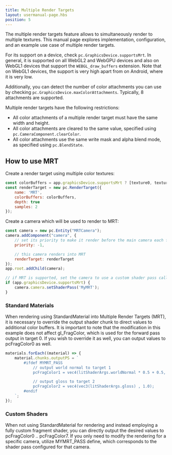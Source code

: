 ```yaml
---
title: Multiple Render Targets
layout: usermanual-page.hbs
position: 5
---
```


The multiple render targets feature allows to simultaneously render to multiple textures. This manual page explores implementation, configuration, and an example use case of multiple render targets.

For its support on a device, check `pc.GraphicsDevice.supportsMrt`. In general, it is supported on all WebGL2 and WebGPU devices and also on WebGL1 devices that support the `WEBGL_draw_buffers` extension. Note that on WebGL1 devices, the support is very high apart from on Android, where it is very low.

Additionally, you can detect the number of color attachments you can use by checking `pc.GraphicsDevice.maxColorAttachments`. Typically, 8 attachments are supported.

Multiple render targets have the following restrictions:

- All color attachments of a multiple render target must have the same width and height.
- All color attachments are cleared to the same value, specified using `pc.CameraComponent.clearColor`.
- All color attachments use the same write mask and alpha blend mode, as specified using `pc.BlendState`.

## How to use MRT

Create a render target using multiple color textures:

```javascript 
const colorBuffers = app.graphicsDevice.supportsMrt ? [texture0, texture1, texture2] : [texture0];
const renderTarget = new pc.RenderTarget({
    name: 'MRT',
    colorBuffers: colorBuffers,
    depth: true
    samples: 2
});
```

Create a camera which will be used to render to MRT:

```javascript 
const camera = new pc.Entity("MRTCamera");
camera.addComponent("camera", {
    // set its priority to make it render before the main camera each frame
    priority: -1,

    // this camera renders into MRT
    renderTarget: renderTarget
});
app.root.addChild(camera);

// if MRT is supported, set the camera to use a custom shader pass called MyMRT
if (app.graphicsDevice.supportsMrt) {
    camera.camera.setShaderPass('MyMRT');
}
```

### Standard Materials

When rendering using StandardMaterial into Multiple Render Targets (MRT), it is necessary to override the output shader chunk to direct values to additional color buffers. It is important to note that the modification in this example does not affect gl_FragColor, which is used for the forward pass output in target 0. If you wish to override it as well, you can output values to pcFragColor0 as well.

```javascript 
materials.forEach((material) => {
    material.chunks.outputPS = `
        #ifdef MYMRT_PASS
            // output world normal to target 1
            pcFragColor1 = vec4(litShaderArgs.worldNormal * 0.5 + 0.5, 1.0);

            // output gloss to target 2
            pcFragColor2 = vec4(vec3(litShaderArgs.gloss) , 1.0);
        #endif
    `;
});
```

### Custom Shaders

When not using StandardMaterial for rendering and instead employing a fully custom fragment shader, you can directly output the desired values to pcFragColor0 .. pcFragColor7. If you only need to modify the rendering for a specific camera, utilize MYMRT_PASS define, which corresponds to the shader pass configured for that camera.
